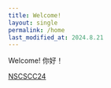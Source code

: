 ```yaml
---
title: Welcome!
layout: single
permalink: /home
last_modified_at: 2024.8.21
---
```


Welcome!
你好！

[NSCSCC24](/nscscc)
